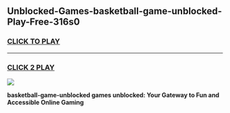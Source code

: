 
## Unblocked-Games-basketball-game-unblocked-Play-Free-316s0
<h3>
<a href="https://premium76.site?title=basketball-game-unblocked&ref=18A1">CLICK TO PLAY</a></h3>
<hr>

<h3>
<a href="https://premium76.site?title=basketball-game-unblocked&ref=18A1">CLICK 2 PLAY</a>
  
</h3>

<a href="https://premium76.site?title=basketball-game-unblocked&ref=18A1"><img src="https://clearcache.store/games.png"></a>


**basketball-game-unblocked games unblocked: Your Gateway to Fun and Accessible Online Gaming**
